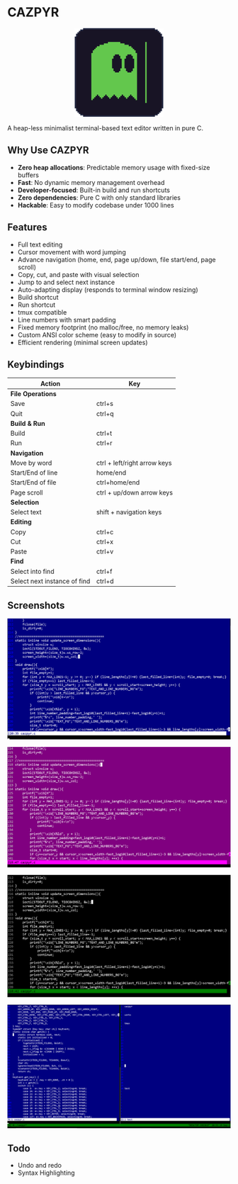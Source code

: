 # CAZPYR

<p align="center">
    <img src="assets/LOGO.gif", width="200" \>
</p>

A heap-less minimalist terminal-based text editor written in pure C.

## Why Use CAZPYR
- **Zero heap allocations**: Predictable memory usage with fixed-size buffers
- **Fast**: No dynamic memory management overhead
- **Developer-focused**: Built-in build and run shortcuts
- **Zero dependencies**: Pure C with only standard libraries
- **Hackable**: Easy to modify codebase under 1000 lines

## Features

- Full text editing
- Cursor movement with word jumping
- Advance navigation (home, end, page up/down, file start/end, page scroll)
- Copy, cut, and paste with visual selection
- Jump to and select next instance
- Auto-adapting display (responds to terminal window resizing)
- Build shortcut
- Run shortcut
- tmux compatible
- Line numbers with smart padding
- Fixed memory footprint (no malloc/free, no memory leaks)
- Custom ANSI color scheme (easy to modify in source)
- Efficient rendering (minimal screen updates)

## Keybindings

| Action | Key |
|--------|-----|
| **File Operations** |
| Save | ctrl+s |
| Quit | ctrl+q |
| **Build & Run** |
| Build | ctrl+t |
| Run | ctrl+r |
| **Navigation** |
| Move by word | ctrl + left/right arrow keys |
| Start/End of line | home/end |
| Start/End of file | ctrl+home/end |
| Page scroll | ctrl + up/down arrow keys |
| **Selection** |
| Select text | shift + navigation keys |
| **Editing** |
| Copy | ctrl+c |
| Cut | ctrl+x |
| Paste | ctrl+v |
| **Find** |
| Select into find | ctrl+f |
| Select next instance of find | ctrl+d |

## Screenshots

![POWERSHELL STYLE](assets/POWERSHELL.png)

![PURP STYLE](assets/PURP.png)

![GREEN DARK STYLE](assets/GREEN_DARK.png)

![TMUX](assets/TMUX.png)

## Todo

- Undo and redo
- Syntax Highlighting

